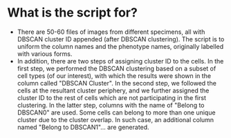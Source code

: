 # What is the script for?
- There are 50-60 files of images from different specimens, all with DBSCAN cluster ID appended (after DBSCAN clustering). The script is to uniform the column names and the phenotype names, originally labelled with various forms.
- In addition, there are two steps of assigning cluster ID to the cells. In the first step, we performed the DBSCAN clustering based on a subset of cell types (of our interest), with which the results were shown in the column called "DBSCAN Cluster". In the second step, we followed the cells at the resultant cluster periphery, and we further assigned the cluster ID to the rest of cells which are not participating in the first clustering. In the latter step, columns with the name of "Belong to DBSCAN0" are used. Some cells can belong to more than one unique cluster due to the cluster overlap. In such case, an additional column named "Belong to DBSCAN1"... are generated. 


